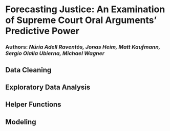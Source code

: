 # Forecasting Justice: An Examination of Supreme Court Oral Arguments’ Predictive Power  

### Authors: *Núria Adell Raventós, Jonas Heim, Matt Kaufmann, Sergio Olalla Ubierna, Michael Wagner*

## Data Cleaning

## Exploratory Data Analysis

## Helper Functions

## Modeling
